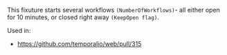 This fixuture starts several workflows `(NumberOfWorkflows)`- all either open for 10 minutes, or closed right away `(KeepOpen flag)`.

Used in:

- https://github.com/temporalio/web/pull/315
